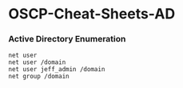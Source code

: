 # OSCP-Cheat-Sheets-AD

### Active Directory Enumeration

```console
net user
net user /domain
net user jeff_admin /domain
net group /domain
```

